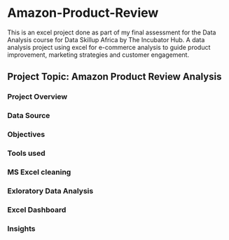 # Amazon-Product-Review
This is an excel project done as part of my final assessment for the Data Analysis course for Data Skillup Africa by The Incubator Hub. A data analysis project using excel for e-commerce analysis to guide product improvement, marketing strategies and customer engagement.
## Project Topic: Amazon Product Review Analysis
### Project Overview
### Data Source
### Objectives
### Tools used
### MS Excel cleaning
### Exloratory Data Analysis
### Excel Dashboard
### Insights
